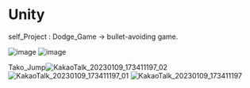 # Unity
self_Project : Dodge_Game -> bullet-avoiding game.

![image](https://user-images.githubusercontent.com/71171290/211770790-df647ac9-98eb-45f5-95d5-6bdf54f6ad12.png)
![image](https://user-images.githubusercontent.com/71171290/211770927-1124adc2-9a65-475b-a595-b3643aa5a982.png)





Tako_Jump![KakaoTalk_20230109_173411197_02](https://user-images.githubusercontent.com/71171290/211948149-405c0542-c335-4227-8fa9-47716d906937.jpg)
![KakaoTalk_20230109_173411197_01](https://user-images.githubusercontent.com/71171290/211948151-bf748e18-028d-41f3-bb5b-f655ba75477d.jpg)
![KakaoTalk_20230109_173411197](https://user-images.githubusercontent.com/71171290/211948160-d720946e-5b48-4d59-900b-bdfddcd3c506.jpg)
